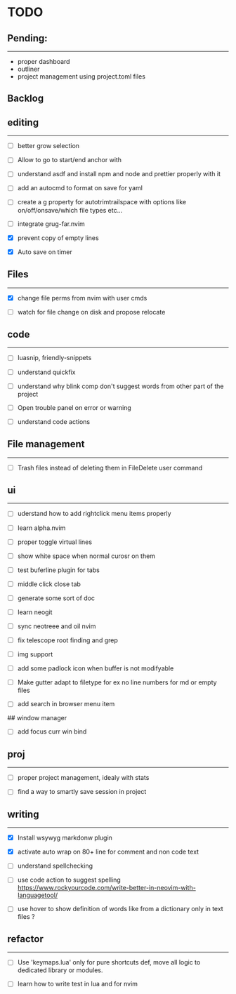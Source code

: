 
# TODO 


## Pending:
---
* proper dashboard
* outliner
* project management using project.toml files



## Backlog           

## editing
----
* [ ] better grow selection
* [ ] Allow to go to start/end anchor with <C-S-PageUp> 
* [ ] understand asdf and install npm and node and prettier properly with it  
* [ ] add an autocmd to format on save for yaml  
* [ ] create a g property for autotrimtrailspace with options like on/off/onsave/which file types etc...
* [ ] integrate grug-far.nvim  
* [x] prevent copy of empty lines  
* [x] Auto save on timer  



## Files
----
* [x] change file perms from nvim with user cmds
* [ ] watch for file change on disk and propose relocate 


## code
----
* [ ] luasnip, friendly-snippets  
* [ ] understand quickfix  
* [ ] understand why blink comp don't suggest words from other part of the project  
* [ ] Open trouble panel on error or warning 
* [ ] understand code actions  



## File management
---
* [ ] Trash files instead of deleting them in FileDelete user command



## ui
---
* [ ] uderstand how to add rightclick menu items properly  
* [ ] learn alpha.nvim  
* [ ] proper toggle virtual lines  
* [ ] show white space when normal curosr on them  
* [ ] test buferline plugin for tabs  
* [ ] middle click close tab  

* [ ] generate some sort of doc  

* [ ] learn neogit  

* [ ] sync neotreee and oil nvim  
* [ ] fix telescope root finding and grep  

* [ ] img support  
* [ ] add some padlock icon when buffer is not modifyable

* [ ] Make gutter adapt to filetype for ex no line numbers for md or empty files
* [ ] add search in browser menu item



## window manager
* [ ] add focus curr win bind

## proj
----
* [ ] proper project management, idealy with stats
* [ ] find a way to smartly save session in project  



## writing
----
* [x] Install wsywyg markdonw plugin  
* [x] activate auto wrap on 80+ line for comment and non code text  
* [ ] understand spellchecking  
* [ ] use code action to suggest spelling  
    https://www.rockyourcode.com/write-better-in-neovim-with-languagetool/
* [ ] use hover to show definition of words like from a dictionary only in text 
  files ?



## refactor
  ----
* [ ] Use 'keymaps.lua' only for pure shortcuts def, move all logic to dedicated library or 
  modules.
* [ ] learn how to write test in lua and for nvim  

